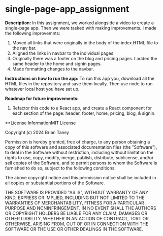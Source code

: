 # single-page-app_assignment

**Description:** In this assignment, we worked alongside a video to create a single-page app. Then we were tasked with making improvements.  I made the following improvemnts:
1. Moved all links that were originally in the body of the index.HTML file to the nav bar.
2. Aligned the links in navbar to the individual pages
3. Originally there was a footer on the blog and pricing pages. I added the same header to the home and signin pages.
4. Made formatting changes to the navbar.

**Instructions on how to run the app:**
To run this app you, download all the HTML files in the repository and save them locally. Then use node to run whatever local host you have set up.

**Roadmap for future improvements:**

1. Refactor this code to a React app, and create a React component for each section of the page: header, footer, home, pricing, blog, & signin.

**License InformationMIT License

Copyright (c) 2024 Brian Taney

Permission is hereby granted, free of charge, to any person obtaining a copy
of this software and associated documentation files (the "Software"), to deal
in the Software without restriction, including without limitation the rights
to use, copy, modify, merge, publish, distribute, sublicense, and/or sell
copies of the Software, and to permit persons to whom the Software is
furnished to do so, subject to the following conditions:

The above copyright notice and this permission notice shall be included in all
copies or substantial portions of the Software.

THE SOFTWARE IS PROVIDED "AS IS", WITHOUT WARRANTY OF ANY KIND, EXPRESS OR
IMPLIED, INCLUDING BUT NOT LIMITED TO THE WARRANTIES OF MERCHANTABILITY,
FITNESS FOR A PARTICULAR PURPOSE AND NONINFRINGEMENT. IN NO EVENT SHALL THE
AUTHORS OR COPYRIGHT HOLDERS BE LIABLE FOR ANY CLAIM, DAMAGES OR OTHER
LIABILITY, WHETHER IN AN ACTION OF CONTRACT, TORT OR OTHERWISE, ARISING FROM,
OUT OF OR IN CONNECTION WITH THE SOFTWARE OR THE USE OR OTHER DEALINGS IN THE
SOFTWARE.
